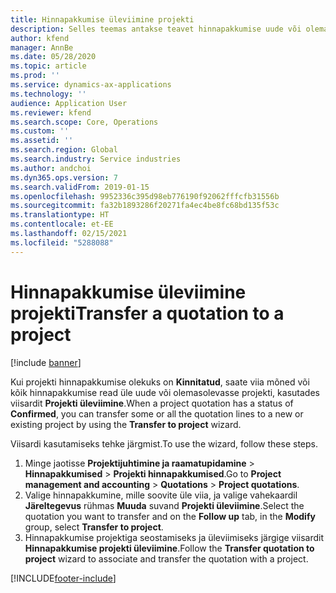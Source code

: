 ```yaml
---
title: Hinnapakkumise üleviimine projekti
description: Selles teemas antakse teavet hinnapakkumise uude või olemasolevasse projekti üleviimise kohta.
author: kfend
manager: AnnBe
ms.date: 05/28/2020
ms.topic: article
ms.prod: ''
ms.service: dynamics-ax-applications
ms.technology: ''
audience: Application User
ms.reviewer: kfend
ms.search.scope: Core, Operations
ms.custom: ''
ms.assetid: ''
ms.search.region: Global
ms.search.industry: Service industries
ms.author: andchoi
ms.dyn365.ops.version: 7
ms.search.validFrom: 2019-01-15
ms.openlocfilehash: 9952336c395d98eb776190f92062fffcfb31556b
ms.sourcegitcommit: fa32b1893286f20271fa4ec4be8fc68bd135f53c
ms.translationtype: HT
ms.contentlocale: et-EE
ms.lasthandoff: 02/15/2021
ms.locfileid: "5288088"
---
```

# <a name="transfer-a-quotation-to-a-project"></a><span data-ttu-id="79066-103">Hinnapakkumise üleviimine projekti</span><span class="sxs-lookup"><span data-stu-id="79066-103">Transfer a quotation to a project</span></span>

[!include [banner](../includes/banner.md)]

<span data-ttu-id="79066-104">Kui projekti hinnapakkumise olekuks on **Kinnitatud**, saate viia mõned või kõik hinnapakkumise read üle uude või olemasolevasse projekti, kasutades viisardit **Projekti üleviimine**.</span><span class="sxs-lookup"><span data-stu-id="79066-104">When a project quotation has a status of **Confirmed**, you can transfer some or all the quotation lines to a new or existing project by using the **Transfer to project** wizard.</span></span> 

<span data-ttu-id="79066-105">Viisardi kasutamiseks tehke järgmist.</span><span class="sxs-lookup"><span data-stu-id="79066-105">To use the wizard, follow these steps.</span></span>

1. <span data-ttu-id="79066-106">Minge jaotisse **Projektijuhtimine ja raamatupidamine** > **Hinnapakkumised** > **Projekti hinnapakkumised**.</span><span class="sxs-lookup"><span data-stu-id="79066-106">Go to **Project management and accounting** > **Quotations** > **Project quotations**.</span></span>
2. <span data-ttu-id="79066-107">Valige hinnapakkumine, mille soovite üle viia, ja valige vahekaardil **Järeltegevus** rühmas **Muuda** suvand **Projekti üleviimine**.</span><span class="sxs-lookup"><span data-stu-id="79066-107">Select the quotation you want to transfer and on the **Follow up** tab, in the **Modify** group, select **Transfer to project**.</span></span>
3. <span data-ttu-id="79066-108">Hinnapakkumise projektiga seostamiseks ja üleviimiseks järgige viisardit **Hinnapakkumise projekti üleviimine**.</span><span class="sxs-lookup"><span data-stu-id="79066-108">Follow the **Transfer quotation to project** wizard to associate and transfer the quotation with a project.</span></span>


[!INCLUDE[footer-include](../includes/footer-banner.md)]